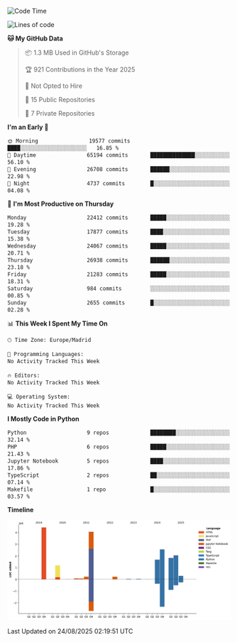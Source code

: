 <!--START_SECTION:waka-->
![Code Time](http://img.shields.io/badge/Code%20Time-839%20hrs%2038%20mins-blue)

![Lines of code](https://img.shields.io/badge/From%20Hello%20World%20I%27ve%20Written-18.7%20million%20lines%20of%20code-blue)

**🐱 My GitHub Data** 

> 📦 1.3 MB Used in GitHub's Storage 
 > 
> 🏆 921 Contributions in the Year 2025
 > 
> 🚫 Not Opted to Hire
 > 
> 📜 15 Public Repositories 
 > 
> 🔑 7 Private Repositories 
 > 
**I'm an Early 🐤** 

```text
🌞 Morning                19577 commits       ████░░░░░░░░░░░░░░░░░░░░░   16.85 % 
🌆 Daytime                65194 commits       ██████████████░░░░░░░░░░░   56.10 % 
🌃 Evening                26708 commits       ██████░░░░░░░░░░░░░░░░░░░   22.98 % 
🌙 Night                  4737 commits        █░░░░░░░░░░░░░░░░░░░░░░░░   04.08 % 
```
📅 **I'm Most Productive on Thursday** 

```text
Monday                   22412 commits       █████░░░░░░░░░░░░░░░░░░░░   19.28 % 
Tuesday                  17877 commits       ████░░░░░░░░░░░░░░░░░░░░░   15.38 % 
Wednesday                24067 commits       █████░░░░░░░░░░░░░░░░░░░░   20.71 % 
Thursday                 26938 commits       ██████░░░░░░░░░░░░░░░░░░░   23.18 % 
Friday                   21283 commits       █████░░░░░░░░░░░░░░░░░░░░   18.31 % 
Saturday                 984 commits         ░░░░░░░░░░░░░░░░░░░░░░░░░   00.85 % 
Sunday                   2655 commits        █░░░░░░░░░░░░░░░░░░░░░░░░   02.28 % 
```


📊 **This Week I Spent My Time On** 

```text
🕑︎ Time Zone: Europe/Madrid

💬 Programming Languages: 
No Activity Tracked This Week

🔥 Editors: 
No Activity Tracked This Week

💻 Operating System: 
No Activity Tracked This Week
```

**I Mostly Code in Python** 

```text
Python                   9 repos             ████████░░░░░░░░░░░░░░░░░   32.14 % 
PHP                      6 repos             █████░░░░░░░░░░░░░░░░░░░░   21.43 % 
Jupyter Notebook         5 repos             ████░░░░░░░░░░░░░░░░░░░░░   17.86 % 
TypeScript               2 repos             ██░░░░░░░░░░░░░░░░░░░░░░░   07.14 % 
Makefile                 1 repo              █░░░░░░░░░░░░░░░░░░░░░░░░   03.57 % 
```



**Timeline**

![Lines of Code chart](https://raw.githubusercontent.com/danisoronellas/danisoronellas/main/assets/bar_graph.png)


 Last Updated on 24/08/2025 02:19:51 UTC
<!--END_SECTION:waka-->
